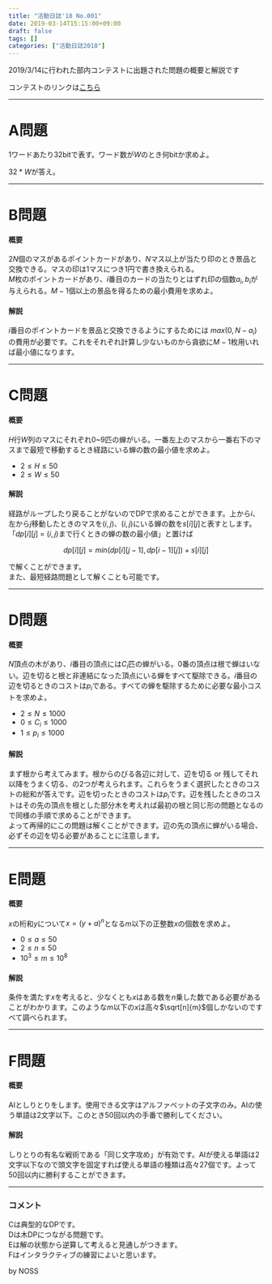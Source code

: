 ```yaml
---
title: "活動日誌'18 No.001"
date: 2019-03-14T15:15:00+09:00
draft: false
tags: []
categories: ["活動日誌2018"]
---
```


2019/3/14に行われた部内コンテストに出題された問題の概要と解説です

<!--more-->

コンテストのリンクは[こちら](https://onlinejudge.u-aizu.ac.jp/beta/room.html#YNUCPC_043)

---

# A問題

$1$ワードあたり$32$bitで表す。ワード数が$W$のとき何bitか求めよ。

$32*W$が答え。

---

# B問題

#### 概要

$2N$個のマスがあるポイントカードがあり、$N$マス以上が当たり印のとき景品と交換できる。マスの印は$1$マスにつき$1$円で書き換えられる。  
$M$枚のポイントカードがあり、$i$番目のカードの当たりとはずれ印の個数$a_i,b_i$が与えられる。$M-1$個以上の景品を得るための最小費用を求めよ。

#### 解説

$i$番目のポイントカードを景品と交換できるようにするためには $max(0,N - a_i)$ の費用が必要です。これをそれぞれ計算し少ないものから貪欲に$M-1$枚用いれば最小値になります。

---

# C問題

#### 概要

$H$行$W$列のマスにそれぞれ$0$~$9$匹の蝉がいる。一番左上のマスから一番右下のマスまで最短で移動するとき経路にいる蝉の数の最小値を求めよ。

- $2 \le H \le 50$
- $2 \le W \le 50$

#### 解説

経路がループしたり戻ることがないのでDPで求めることができます。上から$i$、左から$j$移動したときのマスを$(i,j)$、$(i,j)$にいる蝉の数を$s[i][j]$と表すとします。「$dp[i][j]$ = $(i,j)$まで行くときの蝉の数の最小値」と置けば

$$
dp[i][j] = min(dp[i][j-1], dp[i-1][j]) + s[i][j]
$$

で解くことができます。  
また、最短経路問題として解くことも可能です。

---

# D問題

#### 概要

$N$頂点の木があり、$i$番目の頂点には$C_i$匹の蝉がいる。$0$番の頂点は根で蝉はいない。辺を切ると根と非連結になった頂点にいる蝉をすべて駆除できる。$i$番目の辺を切るときのコストは$p_i$である。すべての蝉を駆除するために必要な最小コストを求めよ。

- $2 \le N \le 1000$
- $0 \le C_i \le 1000$
- $1 \le p_i \le 1000$

#### 解説

まず根から考えてみます。根からのびる各辺に対して、辺を切る or 残してそれ以降をうまく切る、の2つが考えられます。これらをうまく選択したときのコストの総和が答えです。辺を切ったときのコストは$p_i$です。辺を残したときのコストはその先の頂点を根とした部分木を考えれば最初の根と同じ形の問題となるので同様の手順で求めることができます。  
よって再帰的にこの問題は解くことができます。辺の先の頂点に蝉がいる場合、必ずその辺を切る必要があることに注意します。

---

# E問題

#### 概要

$x$の桁和$y$について$x=(y+a)^{n}$となる$m$以下の正整数$x$の個数を求めよ。

- $0 \le a \le 50$
- $2 \le n \le 50$
- $10^{3} \le m \le 10^{8}$

#### 解説

条件を満たす$x$を考えると、少なくとも$x$はある数を$n$乗した数である必要があることがわかります。このような$m$以下の$x$は高々$\sqrt[n]{m}$個しかないのですべて調べられます。

---

# F問題

#### 概要

AIとしりとりをします。使用できる文字はアルファベットの子文字のみ。AIの使う単語は$2$文字以下。このとき$50$回以内の手番で勝利してください。

#### 解説

しりとりの有名な戦術である「同じ文字攻め」が有効です。AIが使える単語は2文字以下なので頭文字を固定すれば使える単語の種類は高々27個です。よって50回以内に勝利することができます。

---

### コメント

Cは典型的なDPです。  
Dは木DPにつながる問題です。  
Eは解の状態から逆算して考えると見通しがつきます。  
Fはインタラクティブの練習によいと思います。

by NOSS